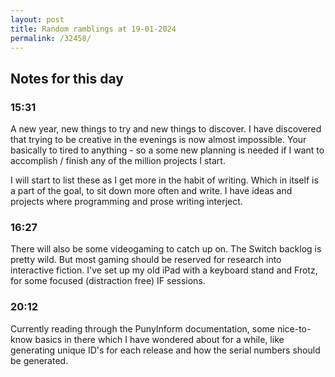 ```yaml
---
layout: post
title: Random ramblings at 19-01-2024
permalink: /32458/
---
```

## Notes for this day

### 15:31

A new year, new things to try and new things to discover.
I have discovered that trying to be creative in the evenings is now almost
impossible. Your basically to tired to anything - so a some new planning is
needed if I want to accomplish / finish any of the million projects I start.

I will start to list these as I get more in the habit of writing. Which in
itself is a part of the goal, to sit down more often and write. I have ideas and
projects where programming and prose writing interject.

### 16:27

There will also be some videogaming to catch up on. The Switch backlog is pretty
wild. But most gaming should be reserved for research into interactive fiction.
I've set up my old iPad with a keyboard stand and Frotz, for some focused
(distraction free) IF sessions.

### 20:12

Currently reading through the PunyInform documentation, some nice-to-know basics
in there which I have wondered about for a while, like generating unique ID's
for each release and how the serial numbers should be generated.

